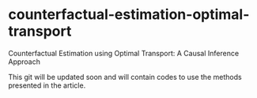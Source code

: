 # counterfactual-estimation-optimal-transport
Counterfactual Estimation using Optimal Transport: A Causal Inference Approach

This git will be updated soon and will contain codes to use the methods presented in the article.
